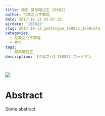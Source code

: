 ```yaml
---
title: 神舌 禁欲暗记王 150822
author: 伦敦之心字幕组
date: 2017-10-13 03:07:32
airdate: '150822'
slug: 2017-10-13_godtongue_150822_2e56c6fe
categories:
  - 伦敦之心字幕组
  - 神舌
tags:
  - 禁欲暗记王
description: 【伦敦之心】150822 ゴッドタン

---
```

![](/img/gakki.jpg)
# Abstract
Some abstract
